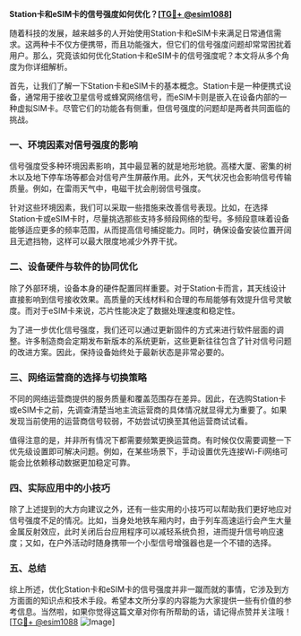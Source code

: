 **Station卡和eSIM卡的信号强度如何优化？[[TG💪+ @esim1088](https://t.me/s/esim1088)]**

随着科技的发展，越来越多的人开始使用Station卡和eSIM卡来满足日常通信需求。这两种卡不仅方便携带，而且功能强大，但它们的信号强度问题却常常困扰着用户。那么，究竟该如何优化Station卡和eSIM卡的信号强度呢？本文将从多个角度为你详细解析。

首先，让我们了解一下Station卡和eSIM卡的基本概念。Station卡是一种便携式设备，通常用于接收卫星信号或蜂窝网络信号，而eSIM卡则是嵌入在设备内部的一种虚拟SIM卡。尽管它们的功能各有侧重，但信号强度的问题却是两者共同面临的挑战。

### **一、环境因素对信号强度的影响**

信号强度受多种环境因素影响，其中最显著的就是地形地貌。高楼大厦、密集的树木以及地下停车场等都会对信号产生屏蔽作用。此外，天气状况也会影响信号传输质量。例如，在雷雨天气中，电磁干扰会削弱信号强度。

针对这些环境因素，我们可以采取一些措施来改善信号表现。比如，在选择Station卡或eSIM卡时，尽量挑选那些支持多频段网络的型号。多频段意味着设备能够适应更多的频率范围，从而提高信号捕捉能力。同时，确保设备安装位置开阔且无遮挡物，这样可以最大限度地减少外界干扰。

### **二、设备硬件与软件的协同优化**

除了外部环境，设备本身的硬件配置同样重要。对于Station卡而言，其天线设计直接影响到信号接收效果。高质量的天线材料和合理的布局能够有效提升信号灵敏度。而对于eSIM卡来说，芯片性能决定了数据处理速度和稳定性。

为了进一步优化信号强度，我们还可以通过更新固件的方式来进行软件层面的调整。许多制造商会定期发布新版本的系统更新，这些更新往往包含了针对信号问题的改进方案。因此，保持设备始终处于最新状态是非常必要的。

### **三、网络运营商的选择与切换策略**

不同的网络运营商提供的服务质量和覆盖范围存在差异。因此，在选购Station卡或eSIM卡之前，先调查清楚当地主流运营商的具体情况就显得尤为重要了。如果发现当前使用的运营商信号较弱，不妨尝试切换至其他运营商试试看。

值得注意的是，并非所有情况下都需要频繁更换运营商。有时候仅仅需要调整一下优先级设置即可解决问题。例如，在某些场景下，手动设置优先连接Wi-Fi网络可能会比依赖移动数据更加稳定可靠。

### **四、实际应用中的小技巧**

除了上述提到的大方向建议之外，还有一些实用的小技巧可以帮助我们更好地应对信号强度不足的情况。比如，当身处地铁车厢内时，由于列车高速运行会产生大量金属反射效应，此时关闭后台应用程序可以减轻系统负担，进而提升信号响应速度；又如，在户外活动时随身携带一个小型信号增强器也是一个不错的选择。

### **五、总结**

综上所述，优化Station卡和eSIM卡的信号强度并非一蹴而就的事情，它涉及到方方面面的知识点和技术手段。希望本文所分享的内容能为大家提供一些有价值的参考信息。当然啦，如果你觉得这篇文章对你有所帮助的话，请记得点赞并关注哦！[[TG💪+ @esim1088](https://t.me/s/esim1088) ![Image](https://i.postimg.cc/4NQfJmqS/Snipaste-2025-05-13-00-14-12.png)]